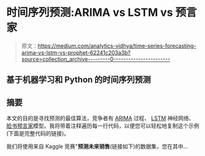 # 时间序列预测:ARIMA vs LSTM vs 预言家

> 原文：<https://medium.com/analytics-vidhya/time-series-forecasting-arima-vs-lstm-vs-prophet-62241c203a3b?source=collection_archive---------0----------------------->

## 基于机器学习和 Python 的时间序列预测

## 摘要

本文的目的是寻找预测的最佳算法，竞争者有 [ARIMA](https://en.wikipedia.org/wiki/Autoregressive_integrated_moving_average) 过程、 [LSTM](https://en.wikipedia.org/wiki/Long_short-term_memory) 神经网络、[脸书预言家](https://facebook.github.io/prophet/)模型。我将带着注释遍历每一行代码，以便您可以轻松地复制这个示例(下面是完整代码的链接)。

我们将使用来自 Kaggle 竞赛"**预测未来销售**(链接如下)的数据集，您在其中…